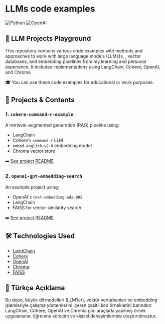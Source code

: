 # LLMs code examples
![Python](https://img.shields.io/badge/Python-3776AB?style=for-the-badge&logo=python&logoColor=white)
![OpenAI](https://img.shields.io/badge/OpenAI-000000?style=for-the-badge&logo=openai&logoColor=white)

## 🚀 LLM Projects Playground
This repository contains various code examples with methods and approaches to work with large language models (LLMs)s, , vector databases, and embedding pipelines from my learning and personal experience.
It includes implementations using LangChain, Cohere, OpenAI, and Chroma

🎓 You can use these code examples for educational or work purposes.

## 📁 Projects & Contents

### 1. `cohere-command-r-example`
A retrieval-augmented generation (RAG) pipeline using:
- LangChain
- Cohere's `command-r` LLM
- `embed-english-v2.0` embedding model
- Chroma vector store

➡️ [See project README](./Command-R/README.md)

### 2. `openai-gpt-embedding-search`
An example project using:
- OpenAI's `text-embedding-ada-002`
- LangChain
- FAISS for vector similarity search

➡️ [See project README](.FAISS/README.md)



## 🛠️ Technologies Used

- [LangChain](https://www.langchain.com/)
- [Cohere](https://cohere.com/)
- [OpenAI](https://openai.com/)
- [Chroma](https://www.trychroma.com/)
- [FAISS](https://js.langchain.com/v0.1/docs/integrations/vectorstores/faiss)


## 📘 Türkçe Açıklama
Bu depo, büyük dil modelleri (LLM’ler), vektör veritabanları ve embedding işlemleriyle çalışma yöntemlerini içeren çeşitli kod örneklerini barındırır.
LangChain, Cohere, OpenAI ve Chroma gibi araçlarla yapılmış örnek uygulamalar, öğrenme sürecim ve kişisel deneyimlerimle oluşturulmuştur.
